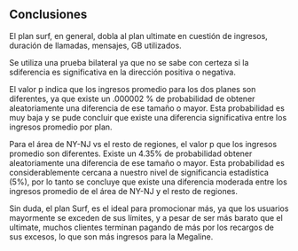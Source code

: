 ## Conclusiones

El plan surf, en general, dobla al plan ultimate en cuestión de ingresos, duración de llamadas, mensajes, GB utilizados.

Se utiliza una prueba bilateral ya que no se sabe con certeza si la sdiferencia es significativa en la dirección positiva o negativa.

El valor p indica que los ingresos promedio para los dos planes son diferentes, ya que existe un .000002 % de probabilidad de obtener aleatoriamente una diferencia de ese tamaño o mayor. Esta probabilidad es muy baja y se pude concluir que existe una diferencia significativa entre los ingresos promedio por plan.

Para el área de NY-NJ vs el resto de regiones, el valor p que los ingresos promedio son diferentes. Existe un 4.35% de probabilidad obtener aleatoriamente una diferencia de ese tamaño o mayor. Esta probabilidad es considerablemente cercana a nuestro nivel de significancia estadística (5%), por lo tanto se concluye que existe una diferencia moderada entre los ingresos promedio de el área de NY-NJ y el resto de regiones.

Sin duda, el plan Surf, es el ideal para promocionar más, ya que los usuarios mayormente se exceden de sus límites, y a pesar de ser más barato que el ultimate, muchos clientes terminan pagando de más por los recargos de sus excesos, lo que son más ingresos para la Megaline.
